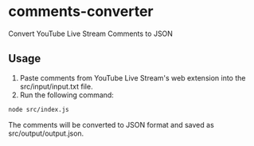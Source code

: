 # comments-converter
Convert YouTube Live Stream Comments to JSON

## Usage
1. Paste comments from YouTube Live Stream's web extension into the src/input/input.txt file.
2. Run the following command:
```bash
node src/index.js
```
The comments will be converted to JSON format and saved as src/output/output.json.
